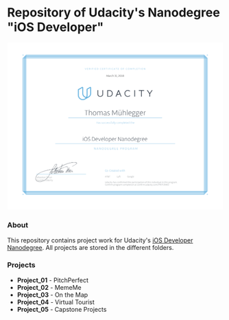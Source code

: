 # Repository of Udacity's Nanodegree "iOS Developer"

![Certificate](https://raw.githubusercontent.com/TomMuehlegger/iOS-Nanodegree/master/certificate.png)

### About
This repository contains project work for Udacity's [iOS Developer Nanodegree](https://udacity.com/course/ios-developer-nanodegree--nd003). All projects are stored in the different folders.

### Projects
- **Project_01** - PitchPerfect
- **Project_02** - MemeMe
- **Project_03** - On the Map
- **Project_04** - Virtual Tourist
- **Project_05** - Capstone Projects
